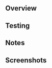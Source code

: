 ## Overview

<!-- Summarize your changes here. -->

## Testing

<!-- Describe how you tested this feature. Manual testing and/or unit testing. Please include repro steps and/or how to turn the feature on if applicable. -->

## Notes

<!-- If this is part of a multi-PR change, please describe what changes you plan on addressing in future PRs. -->

## Screenshots

<!-- This could include of screenshots of the new feature / proof that the changes work. -->

